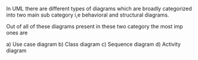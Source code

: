 In UML there are different types of diagrams which are broadly categorized into two main sub category
i,e behavioral and structural diagrams.

Out of all of these diagrams present in these two category the most imp ones are

a) Use case diagram
b) Class diagram
c) Sequence diagram
d) Activity diagram